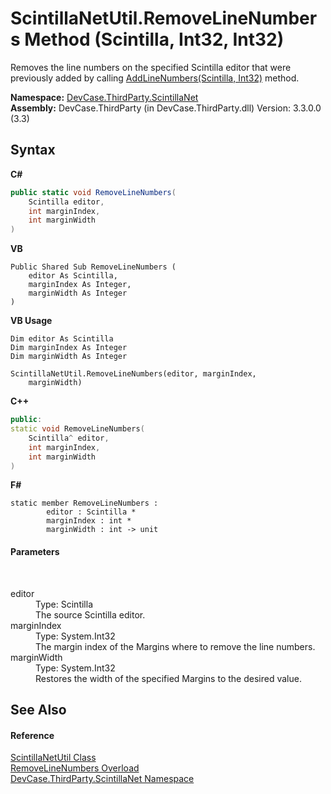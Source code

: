 # ScintillaNetUtil.RemoveLineNumbers Method (Scintilla, Int32, Int32)
 

Removes the line numbers on the specified Scintilla editor that were previously added by calling <a href="M_DevCase_ThirdParty_ScintillaNet_ScintillaNetUtil_AddLineNumbers">AddLineNumbers(Scintilla, Int32)</a> method.

**Namespace:**&nbsp;<a href="N_DevCase_ThirdParty_ScintillaNet">DevCase.ThirdParty.ScintillaNet</a><br />**Assembly:**&nbsp;DevCase.ThirdParty (in DevCase.ThirdParty.dll) Version: 3.3.0.0 (3.3)

## Syntax

**C#**<br />
``` C#
public static void RemoveLineNumbers(
	Scintilla editor,
	int marginIndex,
	int marginWidth
)
```

**VB**<br />
``` VB
Public Shared Sub RemoveLineNumbers ( 
	editor As Scintilla,
	marginIndex As Integer,
	marginWidth As Integer
)
```

**VB Usage**<br />
``` VB Usage
Dim editor As Scintilla
Dim marginIndex As Integer
Dim marginWidth As Integer

ScintillaNetUtil.RemoveLineNumbers(editor, marginIndex, 
	marginWidth)
```

**C++**<br />
``` C++
public:
static void RemoveLineNumbers(
	Scintilla^ editor, 
	int marginIndex, 
	int marginWidth
)
```

**F#**<br />
``` F#
static member RemoveLineNumbers : 
        editor : Scintilla * 
        marginIndex : int * 
        marginWidth : int -> unit 

```


#### Parameters
&nbsp;<dl><dt>editor</dt><dd>Type: Scintilla<br />The source Scintilla editor.</dd><dt>marginIndex</dt><dd>Type: System.Int32<br />The margin index of the Margins where to remove the line numbers.</dd><dt>marginWidth</dt><dd>Type: System.Int32<br />Restores the width of the specified Margins to the desired value.</dd></dl>

## See Also


#### Reference
<a href="T_DevCase_ThirdParty_ScintillaNet_ScintillaNetUtil">ScintillaNetUtil Class</a><br /><a href="Overload_DevCase_ThirdParty_ScintillaNet_ScintillaNetUtil_RemoveLineNumbers">RemoveLineNumbers Overload</a><br /><a href="N_DevCase_ThirdParty_ScintillaNet">DevCase.ThirdParty.ScintillaNet Namespace</a><br />